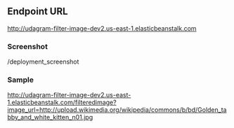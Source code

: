 ## Endpoint URL
http://udagram-filter-image-dev2.us-east-1.elasticbeanstalk.com

### Screenshot
/deployment_screenshot

### Sample
http://udagram-filter-image-dev2.us-east-1.elasticbeanstalk.com/filteredimage?image_url=http://upload.wikimedia.org/wikipedia/commons/b/bd/Golden_tabby_and_white_kitten_n01.jpg


